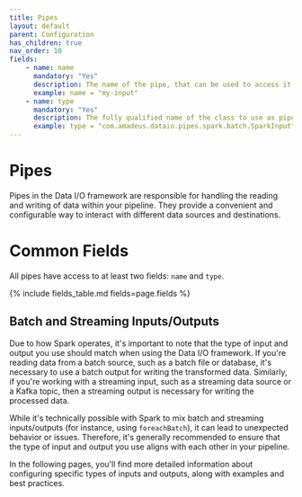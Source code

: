 ```yaml
---
title: Pipes
layout: default
parent: Configuration
has_children: true
nav_order: 10
fields: 
    - name: name
      mandatory: "Yes"
      description: The name of the pipe, that can be used to access it from the HandlerAccessor.
      example: name = "my-input"
    - name: type
      mandatory: "Yes"
      description: The fully qualified name of the class to use as pipe (Input or Output).
      example: type = "com.amadeus.dataio.pipes.spark.batch.SparkInput"
---
```

# Pipes

Pipes in the Data I/O framework are responsible for handling the reading and writing of data within your pipeline. They provide a convenient and configurable way to interact with different data sources and destinations.

# Common Fields

All pipes have access to at least two fields: `name` and `type`.

{% include fields_table.md fields=page.fields %}

## Batch and Streaming Inputs/Outputs

Due to how Spark operates, it's important to note that the type of input and output you use should match when using the Data I/O framework. If you're reading data from a batch source, such as a batch file or database, it's necessary to use a batch output for writing the transformed data. Similarly, if you're working with a streaming input, such as a streaming data source or a Kafka topic, then a streaming output is necessary for writing the processed data.

While it's technically possible with Spark to mix batch and streaming inputs/outputs (for instance, using `foreachBatch`), it can lead to unexpected behavior or issues. Therefore, it's generally recommended to ensure that the type of input and output you use aligns with each other in your pipeline.

In the following pages, you'll find more detailed information about configuring specific types of inputs and outputs, along with examples and best practices.

